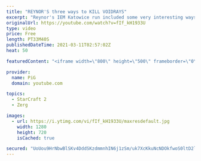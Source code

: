 ```yaml
---
title: "REYNOR'S three ways to KILL VOIDRAYS"
excerpt: "Reynor's IEM Katowice run included some very interesting ways to kill Voidrays. PiG's Build Notes: https://www.pigstarcraft.com/learn/pigs-build-notes/  🐷 Support PiG: https://www.pigstarcraft.com/support/ -- 🎓 Watch my live coaching sessions on my second youtube channel: https://www.youtube.com/c/PiGRandom"
originalUrl: https://youtube.com/watch?v=fIf_kH1933U
type: video
price: Free
length: PT33M40S
publishedDateTime: 2021-03-11T02:57:02Z
heat: 50

featuredContent: "<iframe width=\"800\" height=\"500\" frameborder=\"0\" src=\"https://www.youtube.com/embed/fIf_kH1933U\" allow=\"accelerometer; autoplay; encrypted-media; gyroscope; picture-in-picture\" allowfullscreen></iframe>"

provider:
  name: PiG
  domain: youtube.com

topics:
  - StarCraft 2
  - Zerg

images:
  - url: https://i.ytimg.com/vi/fIf_kH1933U/maxresdefault.jpg
    width: 1280
    height: 720
    isCached: true

secured: "UoUou9HrNbwBlSKv4DddSKzdmmnhIN6j1zSm/uk7XcKkuNcNDOkfwoS0ltD2l1ntVPFHexFehOJE3XFQZ9Z7+rmJTRUOr7pMEZhz9udGuEfcTsBSLdfui/cxZ6g7wze1N6KDTuouFbSe0H+MRX8SIR2hzILBGi6DZKQPXaIqgC99ZwiV5mmYDfE7Qwkzvb6sPnRHvSX6gghihRrAu4O6zns/o1+s3ygm6VJkQM2mT3ehBEFNRr1yJlX5WKdplsnPw5IPb2SA9X107HT4zMyt8PjY4Inc7AHlLIQSoYCu+j4+syxV3kCtwSDVM1pLFvyPOghAZp+Hojx4bWrA0MvqJZeNWoBad/oK2eD4SW1h6U4fagMvHzKFgDF+HL1/f6NujAsV8ZtQTwww1MUDod39Lnxnprv0sSYAFiBOhPdEGEQ=;DnAPRYbtLjwr82agVcskzQ=="
---
```



